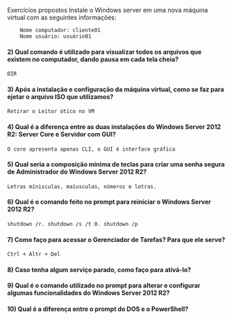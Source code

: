 Exercícios propostos
Instale o Windows server em uma nova máquina virtual com as se­guintes informações:
			
		Nome computador: cliente01
		Nome usuário: usuário01

#### 2)	Qual comando é utilizado para visualizar todos os arquivos que existem no computador, dando pausa em cada tela cheia?
    DIR
#### 3)	Após a instalação e configuração da máquina virtual, como se faz para ejetar o arquivo ISO que utilizamos?
    Retirar o Leitor ótico no VM
#### 4)	Qual é a diferença entre as duas instalações do Windows Server 2012 R2: Server Core e Servidor com GUI?
    O core apresenta apenas CLI, o GUI é interface gráfica
#### 5)	Qual seria a composição mínima de teclas para criar uma senha segura de Administrador do Windows Server 2012 R2?
    Letras mínisculas, maíusculas, números e letras.
#### 6)	Qual é o comando feito no prompt para reiniciar o Windows Server 2012 R2?
    shutdown /r. shutdown /s /t 0. shutdown /p
#### 7)	Como faço para acessar o Gerenciador de Tarefas? Para que ele serve?
    Ctrl + Altr + Del
#### 8)	Caso tenha algum serviço parado, como faço para ativá-lo?
    
#### 9)	Qual é o comando utilizado no prompt para alterar e configurar algumas funcionalidades do Windows Server 2012 R2?

#### 10)	Qual é a diferença entre o prompt do DOS e o PowerShell?
